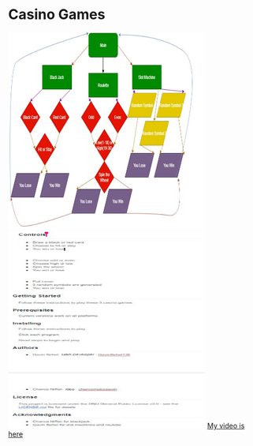 # Casino Games
<img src="FinalFlowChart.jpg" height = "400" width ="400">
<img src="final read me.JPG" height = "400" width ="400">
<a href ="https://youtu.be/_QSLNR50uo4">My video is here</a>
